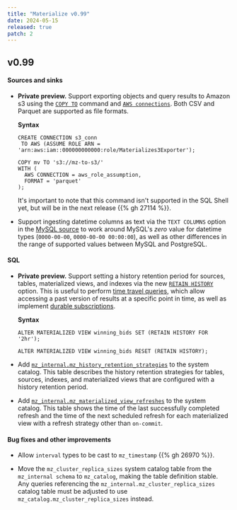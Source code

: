 ```yaml
---
title: "Materialize v0.99"
date: 2024-05-15
released: true
patch: 2
---
```


## v0.99

#### Sources and sinks

* **Private preview.** Support exporting objects and query results to Amazon s3
    using the [`COPY TO`](/sql/copy-to/) command and [`AWS connections`](/sql/create-connection/#aws).
    Both CSV and Parquet are supported as file formats.

  **Syntax**

  ```mzsql
  CREATE CONNECTION s3_conn
   TO AWS (ASSUME ROLE ARN = 'arn:aws:iam::000000000000:role/Materializes3Exporter');

  COPY mv TO 's3://mz-to-s3/'
  WITH (
    AWS CONNECTION = aws_role_assumption,
    FORMAT = 'parquet'
  );
  ```

  It's important to note that this command isn't supported in the SQL Shell yet,
  but will be in the next release {{% gh 27114 %}}.

* Support ingesting datetime columns as text via the `TEXT COLUMNS` option in
  the [MySQL source](/sql/create-source/mysql/) to work around MySQL's _zero_
  value for datetime types (`0000-00-00`, `0000-00-00 00:00:00`), as well as
  other differences in the range of supported values between MySQL and
  PostgreSQL.

#### SQL

* **Private preview.** Support setting a history retention period for sources,
    tables, materialized views, and indexes via the new [`RETAIN HISTORY`](/transform-data/patterns/time-travel-queries/#history-retention-period)
    option. This is useful to perform [time travel queries](/transform-data/patterns/time-travel-queries/),
    which allow accessing a past version of results at a specific point in time,
    as well as implement [durable subscriptions](/transform-data/patterns/time-travel-queries/#durable-subscriptions).

  **Syntax**

  ```mzsql
  ALTER MATERIALIZED VIEW winning_bids SET (RETAIN HISTORY FOR '2hr');
  ```

  ```mzsql
  ALTER MATERIALIZED VIEW winning_bids RESET (RETAIN HISTORY);
  ```

* Add [`mz_internal.mz_history_retention_strategies`](https://materialize.com/docs/sql/system-catalog/mz_catalog_unstable/#mz_history_retention_strategies)
  to the system catalog. This table describes the history retention strategies
  for tables, sources, indexes, and materialized views that are configured with
  a history retention period.

* Add [`mz_internal.mz_materialized_view_refreshes`](https://materialize.com/docs/sql/system-catalog/mz_catalog_unstable/#mz_materialized_view_refreshes)
  to the system catalog. This table shows the time of the last successfully
  completed refresh and the time of the next scheduled refresh for each
  materialized view with a refresh strategy other than `on-commit`.

#### Bug fixes and other improvements

* Allow `interval` types to be cast to `mz_timestamp` {{% gh 26970 %}}.

* Move the `mz_cluster_replica_sizes` system catalog table from the `mz_internal
  schema` to `mz_catalog`, making the table definition stable. Any queries
  referencing the `mz_internal.mz_cluster_replica_sizes` catalog table must be
  adjusted to use `mz_catalog.mz_cluster_replica_sizes` instead.
